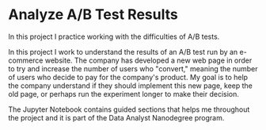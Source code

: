 # Analyze A/B Test Results

In this project I practice working with the difficulties of A/B tests.

In this project I work to understand the results of an A/B test run by an e-commerce website. The company has developed a new web page in order to try and increase the number of users who "convert," meaning the number of users who decide to pay for the company's product. My goal is to help the company understand if they should implement this new page, keep the old page, or perhaps run the experiment longer to make their decision.

The Jupyter Notebook contains guided sections that helps me throughout the project and it is part of the Data Analyst Nanodegree program.
